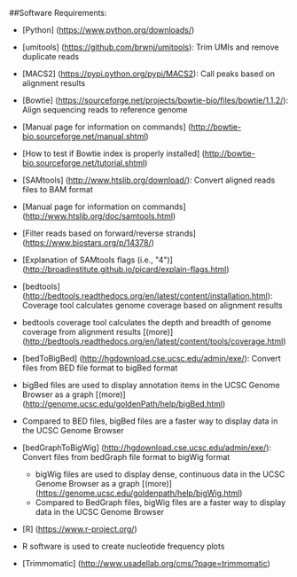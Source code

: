 ##Software Requirements:  
* [Python] (https://www.python.org/downloads/)  
 * [umitools] (https://github.com/brwnj/umitools): Trim UMIs and remove duplicate reads
 * [MACS2] (https://pypi.python.org/pypi/MACS2): Call peaks based on alignment results

* [Bowtie] (https://sourceforge.net/projects/bowtie-bio/files/bowtie/1.1.2/): Align sequencing reads to reference genome
 * [Manual page for information on commands] (http://bowtie-bio.sourceforge.net/manual.shtml)
 * [How to test if Bowtie index is properly installed] (http://bowtie-bio.sourceforge.net/tutorial.shtml)

* [SAMtools] (http://www.htslib.org/download/): Convert aligned reads files to BAM format
 * [Manual page for information on commands] (http://www.htslib.org/doc/samtools.html)
 * [Filter reads based on forward/reverse strands] (https://www.biostars.org/p/14378/)
 * [Explanation of SAMtools flags (i.e., "4")] (http://broadinstitute.github.io/picard/explain-flags.html)

* [bedtools]  (http://bedtools.readthedocs.org/en/latest/content/installation.html): Coverage tool calculates genome coverage based on alignment results
 * bedtools coverage tool calculates the depth and breadth of genome coverage from alignment results [(more)]
(http://bedtools.readthedocs.org/en/latest/content/tools/coverage.html)

* [bedToBigBed] (http://hgdownload.cse.ucsc.edu/admin/exe/): Convert files from BED file format to bigBed format
 * bigBed files are used to display annotation items in the UCSC Genome Browser as a graph [(more)] (http://genome.ucsc.edu/goldenPath/help/bigBed.html)
 * Compared to BED files, bigBed files are a faster way to display data in the UCSC Genome Browser

* [bedGraphToBigWig] (http://hgdownload.cse.ucsc.edu/admin/exe/): Convert files from bedGraph file format to bigWig format
  * bigWig files are used to display dense, continuous data in the UCSC Genome Browser as a graph [(more)] (https://genome.ucsc.edu/goldenpath/help/bigWig.html)
  * Compared to BedGraph files, bigWig files are a faster way to display data in the UCSC Genome Browser

* [R] (https://www.r-project.org/)
 * R software is used to create nucleotide frequency plots

* [Trimmomatic] (http://www.usadellab.org/cms/?page=trimmomatic)
